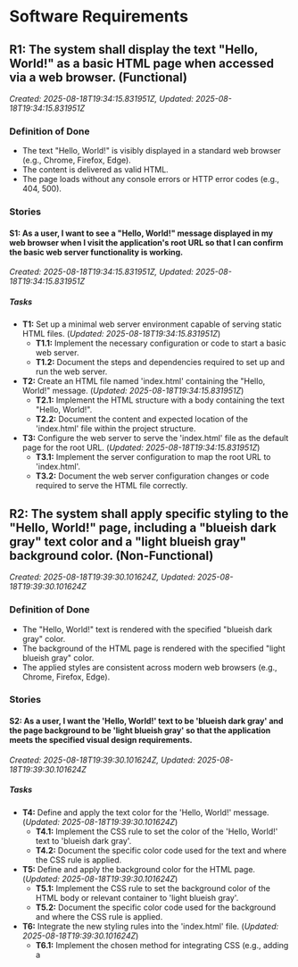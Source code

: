 # Software Requirements

## R1: The system shall display the text "Hello, World!" as a basic HTML page when accessed via a web browser. (Functional)
_Created: 2025-08-18T19:34:15.831951Z, Updated: 2025-08-18T19:34:15.831951Z_

### Definition of Done
- The text "Hello, World!" is visibly displayed in a standard web browser (e.g., Chrome, Firefox, Edge).
- The content is delivered as valid HTML.
- The page loads without any console errors or HTTP error codes (e.g., 404, 500).

### Stories
#### S1: As a user, I want to see a "Hello, World!" message displayed in my web browser when I visit the application's root URL so that I can confirm the basic web server functionality is working.
_Created: 2025-08-18T19:34:15.831951Z, Updated: 2025-08-18T19:34:15.831951Z_

##### Tasks
- **T1:** Set up a minimal web server environment capable of serving static HTML files. (_Updated: 2025-08-18T19:34:15.831951Z_)
  - **T1.1:** Implement the necessary configuration or code to start a basic web server.
  - **T1.2:** Document the steps and dependencies required to set up and run the web server.
- **T2:** Create an HTML file named 'index.html' containing the "Hello, World!" message. (_Updated: 2025-08-18T19:34:15.831951Z_)
  - **T2.1:** Implement the HTML structure with a body containing the text "Hello, World!".
  - **T2.2:** Document the content and expected location of the 'index.html' file within the project structure.
- **T3:** Configure the web server to serve the 'index.html' file as the default page for the root URL. (_Updated: 2025-08-18T19:34:15.831951Z_)
  - **T3.1:** Implement the server configuration to map the root URL to 'index.html'.
  - **T3.2:** Document the web server configuration changes or code required to serve the HTML file correctly.

## R2: The system shall apply specific styling to the "Hello, World!" page, including a "blueish dark gray" text color and a "light blueish gray" background color. (Non-Functional)
_Created: 2025-08-18T19:39:30.101624Z, Updated: 2025-08-18T19:39:30.101624Z_

### Definition of Done
- The "Hello, World!" text is rendered with the specified "blueish dark gray" color.
- The background of the HTML page is rendered with the specified "light blueish gray" color.
- The applied styles are consistent across modern web browsers (e.g., Chrome, Firefox, Edge).

### Stories
#### S2: As a user, I want the 'Hello, World!' text to be 'blueish dark gray' and the page background to be 'light blueish gray' so that the application meets the specified visual design requirements.
_Created: 2025-08-18T19:39:30.101624Z, Updated: 2025-08-18T19:39:30.101624Z_

##### Tasks
- **T4:** Define and apply the text color for the 'Hello, World!' message. (_Updated: 2025-08-18T19:39:30.101624Z_)
  - **T4.1:** Implement the CSS rule to set the color of the 'Hello, World!' text to 'blueish dark gray'.
  - **T4.2:** Document the specific color code used for the text and where the CSS rule is applied.
- **T5:** Define and apply the background color for the HTML page. (_Updated: 2025-08-18T19:39:30.101624Z_)
  - **T5.1:** Implement the CSS rule to set the background color of the HTML body or relevant container to 'light blueish gray'.
  - **T5.2:** Document the specific color code used for the background and where the CSS rule is applied.
- **T6:** Integrate the new styling rules into the 'index.html' file. (_Updated: 2025-08-18T19:39:30.101624Z_)
  - **T6.1:** Implement the chosen method for integrating CSS (e.g., adding a <style> block to the HTML <head> or creating/linking an external CSS file).
  - **T6.2:** Document the integration method used for the CSS and any new files or file structure changes.

